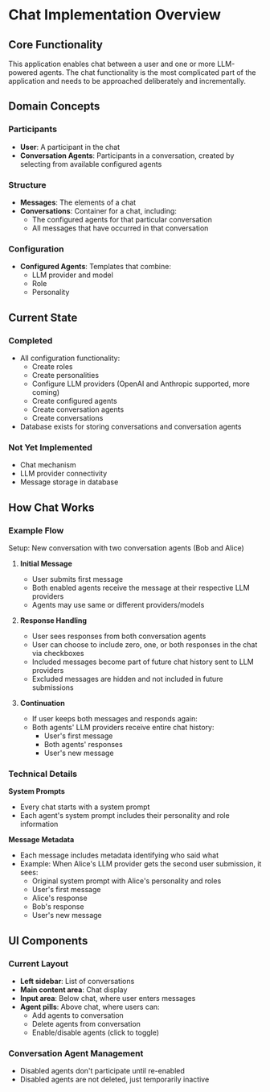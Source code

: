 # Chat Implementation Overview

## Core Functionality

This application enables chat between a user and one or more LLM-powered agents. The chat functionality is the most complicated part of the application and needs to be approached deliberately and incrementally.

## Domain Concepts

### Participants

- **User**: A participant in the chat
- **Conversation Agents**: Participants in a conversation, created by selecting from available configured agents

### Structure

- **Messages**: The elements of a chat
- **Conversations**: Container for a chat, including:
  - The configured agents for that particular conversation
  - All messages that have occurred in that conversation

### Configuration

- **Configured Agents**: Templates that combine:
  - LLM provider and model
  - Role
  - Personality

## Current State

### Completed

- All configuration functionality:
  - Create roles
  - Create personalities
  - Configure LLM providers (OpenAI and Anthropic supported, more coming)
  - Create configured agents
  - Create conversation agents
  - Create conversations
- Database exists for storing conversations and conversation agents

### Not Yet Implemented

- Chat mechanism
- LLM provider connectivity
- Message storage in database

## How Chat Works

### Example Flow

Setup: New conversation with two conversation agents (Bob and Alice)

1. **Initial Message**
   - User submits first message
   - Both enabled agents receive the message at their respective LLM providers
   - Agents may use same or different providers/models

2. **Response Handling**
   - User sees responses from both conversation agents
   - User can choose to include zero, one, or both responses in the chat via checkboxes
   - Included messages become part of future chat history sent to LLM providers
   - Excluded messages are hidden and not included in future submissions

3. **Continuation**
   - If user keeps both messages and responds again:
   - Both agents' LLM providers receive entire chat history:
     - User's first message
     - Both agents' responses
     - User's new message

### Technical Details

**System Prompts**

- Every chat starts with a system prompt
- Each agent's system prompt includes their personality and role information

**Message Metadata**

- Each message includes metadata identifying who said what
- Example: When Alice's LLM provider gets the second user submission, it sees:
  - Original system prompt with Alice's personality and roles
  - User's first message
  - Alice's response
  - Bob's response
  - User's new message

## UI Components

### Current Layout

- **Left sidebar**: List of conversations
- **Main content area**: Chat display
- **Input area**: Below chat, where user enters messages
- **Agent pills**: Above chat, where users can:
  - Add agents to conversation
  - Delete agents from conversation
  - Enable/disable agents (click to toggle)

### Conversation Agent Management

- Disabled agents don't participate until re-enabled
- Disabled agents are not deleted, just temporarily inactive
